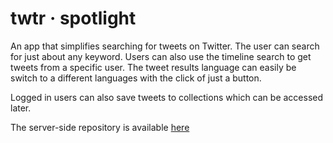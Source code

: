 #   twtr · spotlight

An app that simplifies searching for tweets on Twitter. The user can search for just about any keyword. Users can also use the timeline search to get tweets from a specific user. The tweet results language can easily be switch to a different languages with the click of just a button.

Logged in users can also save tweets to collections which can be accessed later.

The server-side repository is available [here](https://github.com/lekeodewuyi/twtr-spotlight-api)